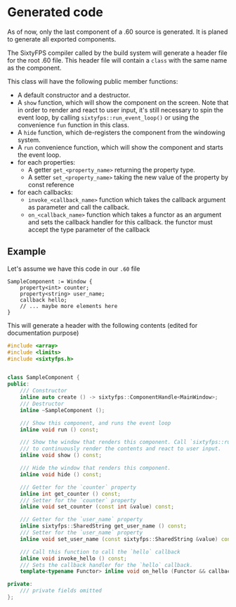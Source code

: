 # Generated code

As of now, only the last component of a .60 source is generated. It is planed to generate all
exported components.

The SixtyFPS compiler called by the build system will generate a header file for the root .60
file. This header file will contain a `class` with the same name as the component.

This class will have the following public member functions:

* A default constructor and a destructor.
* A `show` function, which will show the component on the screen. Note that in order to render
  and react to user input, it's still necessary to spin the event loop, by calling `sixtyfps::run_event_loop()`
  or using the convenience `fun` function in this class.
* A `hide` function, which de-registers the component from the windowing system.
* A `run` convenience function, which will show the component and starts the event loop.
* for each properties:
  * A getter `get_<property_name>` returning the property type.
  * A setter `set_<property_name>` taking the new value of the property by const reference
* for each callbacks:
  * `invoke_<callback_name>` function which takes the callback argument as parameter and call the callback.
  * `on_<callback_name>` function which takes a functor as an argument and sets the callback handler
     for this callback. the functor must accept the type parameter of the callback

## Example

Let's assume we have this code in our `.60` file

```60
SampleComponent := Window {
    property<int> counter;
    property<string> user_name;
    callback hello;
    // ... maybe more elements here
}
```

This will generate a header with the following contents (edited for documentation purpose)

```cpp
#include <array>
#include <limits>
#include <sixtyfps.h>


class SampleComponent {
public:
    /// Constructor
    inline auto create () -> sixtyfps::ComponentHandle<MainWindow>;
    /// Destructor
    inline ~SampleComponent ();

    /// Show this component, and runs the event loop
    inline void run () const;

    /// Show the window that renders this component. Call `sixtyfps::run_event_loop()`
    /// to continuously render the contents and react to user input.
    inline void show () const;

    /// Hide the window that renders this component.
    inline void hide () const;

    /// Getter for the `counter` property
    inline int get_counter () const;
    /// Setter for the `counter` property
    inline void set_counter (const int &value) const;

    /// Getter for the `user_name` property
    inline sixtyfps::SharedString get_user_name () const;
    /// Setter for the `user_name` property
    inline void set_user_name (const sixtyfps::SharedString &value) const;

    /// Call this function to call the `hello` callback
    inline void invoke_hello () const;
    /// Sets the callback handler for the `hello` callback.
    template<typename Functor> inline void on_hello (Functor && callback_handler) const;

private:
    /// private fields omitted
};




```
